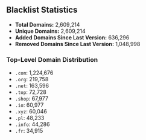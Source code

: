 ## Blacklist Statistics

- **Total Domains:** 2,609,214
- **Unique Domains:** 2,609,214
- **Added Domains Since Last Version:** 636,296
- **Removed Domains Since Last Version:** 1,048,998

### Top-Level Domain Distribution

-  `.com`: 1,224,676
-  `.org`: 219,758
-  `.net`: 163,596
-  `.top`: 72,728
-  `.shop`: 67,977
-  `.io`: 60,977
-  `.xyz`: 60,046
-  `.pl`: 48,233
-  `.info`: 44,286
-  `.fr`: 34,915
